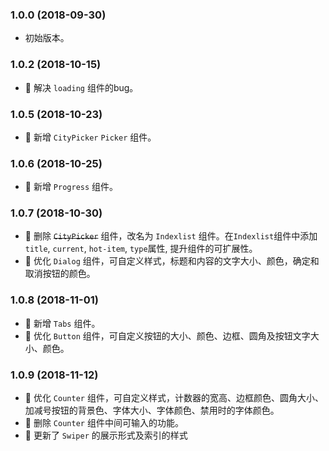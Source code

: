 ### 1.0.0 (2018-09-30)
* 初始版本。

### 1.0.2 (2018-10-15)
* 🐞 解决 `loading` 组件的bug。

### 1.0.5 (2018-10-23)
* 🌟 新增 `CityPicker` `Picker` 组件。

### 1.0.6 (2018-10-25)
* 🌟 新增 `Progress` 组件。

### 1.0.7 (2018-10-30)
* 🌟 删除 <del>`CityPicker`</del> 组件，改名为 `Indexlist` 组件。在`Indexlist`组件中添加`title`, `current`, `hot-item`, `type`属性, 提升组件的可扩展性。
* 🌟 优化 `Dialog` 组件，可自定义样式，标题和内容的文字大小、颜色，确定和取消按钮的颜色。

### 1.0.8 (2018-11-01)
* 🌟 新增 `Tabs` 组件。
* 🌟 优化 `Button` 组件，可自定义按钮的大小、颜色、边框、圆角及按钮文字大小、颜色。

### 1.0.9 (2018-11-12)
* 🌟 优化 `Counter` 组件，可自定义样式，计数器的宽高、边框颜色、圆角大小、加减号按钮的背景色、字体大小、字体颜色、禁用时的字体颜色。
* 🐞 删除 `Counter` 组件中间可输入的功能。
* 🌟 更新了 `Swiper` 的展示形式及索引的样式